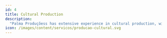 ```yaml
---
id: 4
title: Cultural Production
description:
  "Palma Produçõess has extensive experience in cultural production, with a track record of coordinating high-profile events and developing innovative projects. We strive to enable our teams to be truly innovative, providing the tools and license to think creatively and originally."
icon: /images/content/servicos/producao-cultural.svg
---
```

